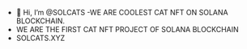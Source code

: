 - 👋 Hi, I’m @SOLCATS
-WE ARE COOLEST CAT NFT ON SOLANA BLOCKCHAIN.
- WE ARE THE FIRST CAT NFT PROJECT OF SOLANA BLOCKCHAIN
- SOLCATS.XYZ
